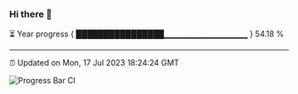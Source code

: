 ### Hi there 👋

⏳ Year progress { ████████████████▁▁▁▁▁▁▁▁▁▁▁▁▁▁ } 54.18 %

---

⏰ Updated on Mon, 17 Jul 2023 18:24:24 GMT

![Progress Bar CI](https://github.com/ZhaoGui/ZhaoGui/workflows/Progress%20Bar%20CI/badge.svg)
